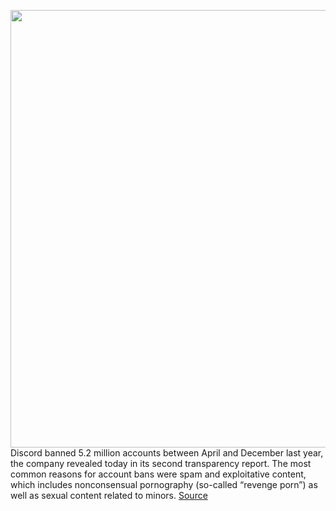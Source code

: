 <img src='https://cdn.vox-cdn.com/thumbor/_zD4whXCQvkHlBWbWhyFgSkhaaU=/0x0:2040x1360/1200x800/filters:focal(857x517:1183x843)/cdn.vox-cdn.com/uploads/chorus_image/image/66532729/acastro_200318_1777_discord_0003.0.0.jpg' width='700px' /><br/>
Discord banned 5.2 million accounts between April and December last year, the company revealed today in its second transparency report. The most common reasons for account bans were spam and exploitative content, which includes nonconsensual pornography (so-called “revenge porn”) as well as sexual content related to minors.
<a href='https://www.theverge.com/2020/3/20/21188273/discord-transparency-report-moderation-q2-q3-q4-2019-spam-exploitative-content'> Source <a/>